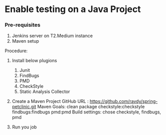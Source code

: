 # Enable testing on a Java Project

### Pre-requisites
1. Jenkins server on T2.Medium instance
2. Maven setup

Procedure: 
1. Install below plugions
   1. Junit
   2. FindBugs
   3. PMD
   4. CheckStyle
   5. Static Analysis Collector

1. Create a Maven Project
   GitHub URL : https://github.com/ravdy/spring-petclinic.git
   Maven Goals: clean package checkstyle:checkstyle findbugs:findbugs pmd:pmd
   Build settings: chose checkstyle, findbugs, pmd

2. Run you job

